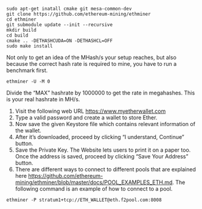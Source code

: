 ```
sudo apt-get inatall cmake git mesa-common-dev
git clone https://github.com/ethereum-mining/ethminer
cd ethminer
git submodule update --init --recursive
mkdir build
cd build
cmake .. -DETHASHCUDA=ON -DETHASHCL=OFF
sudo make install
```

Not only to get an idea of the MHash/s your setup reaches, but also because the correct hash rate is required to mine,
you have to run a benchmark first.
```
ethminer -U -M 0
```
Divide the “MAX” hashrate by 1000000 to get the rate in megahashes. This is your real hashrate in MH/s.

1. Visit the following web URL https://www.myetherwallet.com
2. Type a valid password and create a wallet to store Ether.
3. Now save the given Keystore file which contains relevant information of the wallet.
4. After it’s downloaded, proceed by clicking “I understand, Continue” button.
5. Save the Private Key. The Website lets users to print it on a paper too. Once the address is saved, proceed by
clicking “Save Your Address” button.
6. There are different ways to connect to different pools that are explained here https://github.com/ethereum-mining/ethminer/blob/master/docs/POOL_EXAMPLES_ETH.md.
The following command is an example of how to connect to a pool.
```
ethminer -P stratum1+tcp://ETH_WALLET@eth.f2pool.com:8008
```
